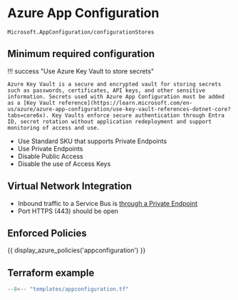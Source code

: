 # Azure App Configuration

```
Microsoft.AppConfiguration/configurationStores
```

## Minimum required configuration

!!! success "Use Azure Key Vault to store secrets"

    Azure Key Vault is a secure and encrypted vault for storing secrets such as passwords, certificates, API keys, and other sensitive information. Secrets used with Azure App Configuration must be added as a [Key Vault reference](https://learn.microsoft.com/en-us/azure/azure-app-configuration/use-key-vault-references-dotnet-core?tabs=core6x). Key Vaults enforce secure authentication through Entra ID, secret rotation without application redeployment and support monitoring of access and use.

- Use Standard SKU that supports Private Endpoints
- Use Private Endpoints
- Disable Public Access
- Disable the use of Access Keys

## Virtual Network Integration

- Inbound traffic to a Service Bus is [through a Private Endpoint](https://learn.microsoft.com/en-us/azure/azure-app-configuration/concept-private-endpoint)
- Port HTTPS (443) should be open

## Enforced Policies

{{ display_azure_policies('appconfiguration') }}

## Terraform example

``` terraform linenums="1"
--8<-- "templates/appconfiguration.tf"
```